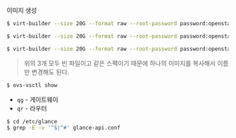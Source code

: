 

이미지 생성
```bash
$ virt-builder --size 20G --format raw --root-password password:openstack -o /var/lib/libvirt/images/osp-ansible.qcow2 centos-7.5

$ virt-builder --size 20G --format raw --root-password password:openstack -o /var/lib/libvirt/images/osp-compute.qcow2 centos-7.5

$ virt-builder --size 20G --format raw --root-password password:openstack -o /var/lib/libvirt/images/osp-control.qcow2 centos-7.5
```

> 위의 3개 모두 빈 파일이고 같은 스펙이기 때문에 하나의 이미지를 복사해서 이름만 변경해도 된다.

```bash
$ ovs-vsctl show
```
- `qg` - 게이트웨이
- `qr` - 라우터


```bash
$ cd /etc/glance
$ grep -E -v '^$|^#' glance-api.conf 
```
<!--stackedit_data:
eyJoaXN0b3J5IjpbLTY4MTM1MzI2Miw5MDc1NDgxNzYsLTE5NT
k1MzcxNzksMTM0NzE0NzA1OSwtMjA4ODc0NjYxMiw3MzA5OTgx
MTZdfQ==
-->